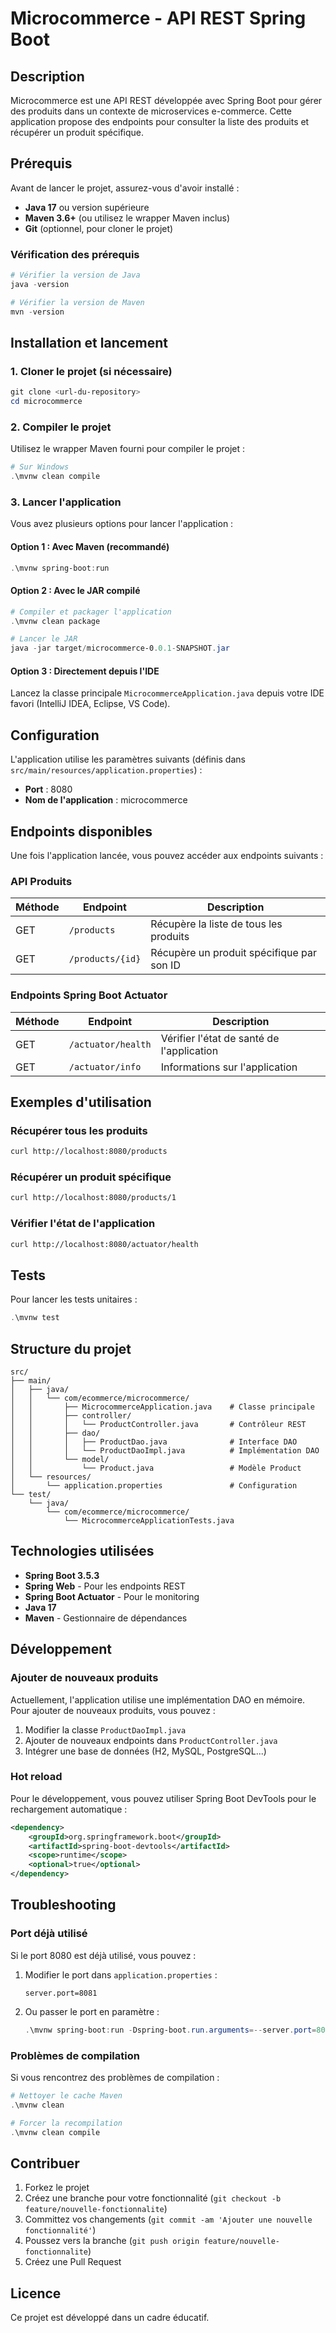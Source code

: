 # Microcommerce - API REST Spring Boot

## Description

Microcommerce est une API REST développée avec Spring Boot pour gérer des produits dans un contexte de microservices e-commerce. Cette application propose des endpoints pour consulter la liste des produits et récupérer un produit spécifique.

## Prérequis

Avant de lancer le projet, assurez-vous d'avoir installé :

- **Java 17** ou version supérieure
- **Maven 3.6+** (ou utilisez le wrapper Maven inclus)
- **Git** (optionnel, pour cloner le projet)

### Vérification des prérequis

```powershell
# Vérifier la version de Java
java -version

# Vérifier la version de Maven
mvn -version
```

## Installation et lancement

### 1. Cloner le projet (si nécessaire)

```powershell
git clone <url-du-repository>
cd microcommerce
```

### 2. Compiler le projet

Utilisez le wrapper Maven fourni pour compiler le projet :

```powershell
# Sur Windows
.\mvnw clean compile
```

### 3. Lancer l'application

Vous avez plusieurs options pour lancer l'application :

#### Option 1 : Avec Maven (recommandé)

```powershell
.\mvnw spring-boot:run
```

#### Option 2 : Avec le JAR compilé

```powershell
# Compiler et packager l'application
.\mvnw clean package

# Lancer le JAR
java -jar target/microcommerce-0.0.1-SNAPSHOT.jar
```

#### Option 3 : Directement depuis l'IDE

Lancez la classe principale `MicrocommerceApplication.java` depuis votre IDE favori (IntelliJ IDEA, Eclipse, VS Code).

## Configuration

L'application utilise les paramètres suivants (définis dans `src/main/resources/application.properties`) :

- **Port** : 8080
- **Nom de l'application** : microcommerce

## Endpoints disponibles

Une fois l'application lancée, vous pouvez accéder aux endpoints suivants :

### API Produits

| Méthode | Endpoint         | Description                               |
| ------- | ---------------- | ----------------------------------------- |
| GET     | `/products`      | Récupère la liste de tous les produits    |
| GET     | `/products/{id}` | Récupère un produit spécifique par son ID |

### Endpoints Spring Boot Actuator

| Méthode | Endpoint           | Description                               |
| ------- | ------------------ | ----------------------------------------- |
| GET     | `/actuator/health` | Vérifier l'état de santé de l'application |
| GET     | `/actuator/info`   | Informations sur l'application            |

## Exemples d'utilisation

### Récupérer tous les produits

```bash
curl http://localhost:8080/products
```

### Récupérer un produit spécifique

```bash
curl http://localhost:8080/products/1
```

### Vérifier l'état de l'application

```bash
curl http://localhost:8080/actuator/health
```

## Tests

Pour lancer les tests unitaires :

```powershell
.\mvnw test
```

## Structure du projet

```
src/
├── main/
│   ├── java/
│   │   └── com/ecommerce/microcommerce/
│   │       ├── MicrocommerceApplication.java    # Classe principale
│   │       ├── controller/
│   │       │   └── ProductController.java       # Contrôleur REST
│   │       ├── dao/
│   │       │   ├── ProductDao.java              # Interface DAO
│   │       │   └── ProductDaoImpl.java          # Implémentation DAO
│   │       └── model/
│   │           └── Product.java                 # Modèle Product
│   └── resources/
│       └── application.properties               # Configuration
└── test/
    └── java/
        └── com/ecommerce/microcommerce/
            └── MicrocommerceApplicationTests.java
```

## Technologies utilisées

- **Spring Boot 3.5.3**
- **Spring Web** - Pour les endpoints REST
- **Spring Boot Actuator** - Pour le monitoring
- **Java 17**
- **Maven** - Gestionnaire de dépendances

## Développement

### Ajouter de nouveaux produits

Actuellement, l'application utilise une implémentation DAO en mémoire. Pour ajouter de nouveaux produits, vous pouvez :

1. Modifier la classe `ProductDaoImpl.java`
2. Ajouter de nouveaux endpoints dans `ProductController.java`
3. Intégrer une base de données (H2, MySQL, PostgreSQL...)

### Hot reload

Pour le développement, vous pouvez utiliser Spring Boot DevTools pour le rechargement automatique :

```xml
<dependency>
    <groupId>org.springframework.boot</groupId>
    <artifactId>spring-boot-devtools</artifactId>
    <scope>runtime</scope>
    <optional>true</optional>
</dependency>
```

## Troubleshooting

### Port déjà utilisé

Si le port 8080 est déjà utilisé, vous pouvez :

1. Modifier le port dans `application.properties` :

   ```properties
   server.port=8081
   ```

2. Ou passer le port en paramètre :
   ```powershell
   .\mvnw spring-boot:run -Dspring-boot.run.arguments=--server.port=8081
   ```

### Problèmes de compilation

Si vous rencontrez des problèmes de compilation :

```powershell
# Nettoyer le cache Maven
.\mvnw clean

# Forcer la recompilation
.\mvnw clean compile
```

## Contribuer

1. Forkez le projet
2. Créez une branche pour votre fonctionnalité (`git checkout -b feature/nouvelle-fonctionnalite`)
3. Committez vos changements (`git commit -am 'Ajouter une nouvelle fonctionnalité'`)
4. Poussez vers la branche (`git push origin feature/nouvelle-fonctionnalite`)
5. Créez une Pull Request

## Licence

Ce projet est développé dans un cadre éducatif.
